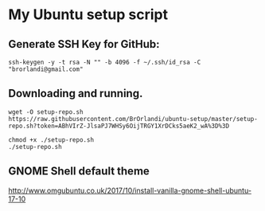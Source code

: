 # My Ubuntu setup script

## Generate SSH Key for GitHub:
```
ssh-keygen -y -t rsa -N "" -b 4096 -f ~/.ssh/id_rsa -C "brorlandi@gmail.com" 
```

## Downloading and running.

```
wget -O setup-repo.sh https://raw.githubusercontent.com/BrOrlandi/ubuntu-setup/master/setup-repo.sh?token=ABhVIrZ-JlsaPJ7WHSy6OijTRGY1XrDCks5aeK2_wA%3D%3D

chmod +x ./setup-repo.sh
./setup-repo.sh
```

## GNOME Shell default theme

http://www.omgubuntu.co.uk/2017/10/install-vanilla-gnome-shell-ubuntu-17-10